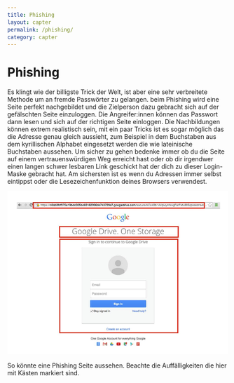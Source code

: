 ```yaml
---
title: Phishing
layout: capter
permalink: /phishing/
category: capter
---
```

# Phishing
Es klingt wie der billigste Trick der Welt, ist aber eine sehr verbreitete Methode um an fremde Passwörter zu gelangen. beim Phishing wird eine Seite perfekt nachgebildet und die Zielperson dazu gebracht sich auf der gefälschten Seite einzuloggen. Die Angreifer:innen können das Passwort dann lesen und sich auf der richtigen Seite einloggen. Die Nachbildungen können extrem realistisch sein, mit ein paar Tricks ist es sogar möglich das die Adresse genau gleich aussieht, zum Beispiel in dem Buchstaben aus dem kyrillischen Alphabet eingesetzt werden die wie lateinische Buchstaben aussehen. Um sicher zu gehen bedenke immer ob du die Seite auf einem vertrauenswürdigen Weg erreicht hast oder ob dir irgendwer einen langen schwer lesbaren Link geschickt hat der dich zu dieser Login-Maske gebracht hat. Am sichersten ist es wenn du Adressen immer selbst eintippst oder die Lesezeichenfunktion deines Browsers verwendest.

![](../assets/posts/phishing.jpg)

So könnte eine Phishing Seite aussehen. Beachte die Auffälligkeiten die hier mit Kästen markiert sind.
